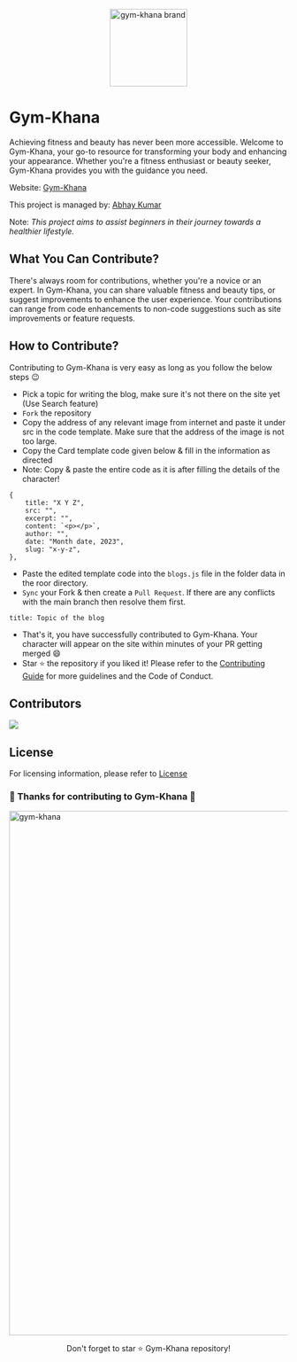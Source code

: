 <p align="center"><img width="140" alt="gym-khana brand" src="https://github.com/KumarAbhay98/Gym_Khana_Hacktoberfest_2023/assets/92244303/4efe70f6-82f9-421b-a38d-ed79ac40e1a9">
</p>

# Gym-Khana

Achieving fitness and beauty has never been more accessible. Welcome to Gym-Khana, your go-to resource for transforming your body and enhancing your appearance. Whether you're a fitness enthusiast or beauty seeker, Gym-Khana provides you with the guidance you need.

Website: [Gym-Khana](https://gym-khana.vercel.app/)

This project is managed by: [Abhay Kumar](https://github.com/KumarAbhay98)

Note: <i>This project aims to assist beginners in their journey towards a healthier lifestyle.</i>

## What You Can Contribute?

There's always room for contributions, whether you're a novice or an expert. In Gym-Khana, you can share valuable fitness and beauty tips, or suggest improvements to enhance the user experience. Your contributions can range from code enhancements to non-code suggestions such as site improvements or feature requests.

## How to Contribute?

Contributing to Gym-Khana is very easy as long as you follow the below steps 😉

- Pick a topic for writing the blog, make sure it's not there on the site yet (Use Search feature)
- `Fork` the repository
- Copy the address of any relevant image from internet and paste it under src in the code template. Make sure that the address of the image is not too large.
- Copy the Card template code given below & fill in the information as directed
- Note: Copy & paste the entire code as it is after filling the details of the character!
<!--Sample [Blog Title] Blog start-->
    {
        title: "X Y Z",
        src: "",
        excerpt: "",
        content: `<p></p>`,
        author: "",
        date: "Month date, 2023",
        slug: "x-y-z",
    },
- Paste the edited template code into the `blogs.js` file in the folder data in the roor directory.
- `Sync` your Fork & then create a `Pull Request`. If there are any conflicts with the main branch then resolve them first.
```
title: Topic of the blog
```
- That's it, you have successfully contributed to Gym-Khana. Your character will appear on the site within minutes of your PR getting merged 😄
- Star ⭐ the repository if you liked it!
Please refer to the [Contributing Guide](CONTRIBUTING.md) for more guidelines and the Code of Conduct.

## Contributors

<a href="https://github.com/your-github-username">
    <img src="https://contrib.rocks/image?repo=DecodersCommunity/animepedia" />
</a>

## License

For licensing information, please refer to [License](LICENSE)

### 🎉 Thanks for contributing to Gym-Khana 🎉
<img width="947" alt="gym-khana" src="https://github.com/KumarAbhay98/Gym_Khana_Hacktoberfest_2023/assets/92244303/62faff1c-3018-4aec-b7ab-9c71d1607762">

<p align="center">
Don't forget to star ⭐ Gym-Khana repository!
</p>

